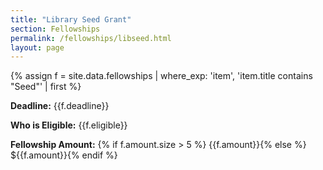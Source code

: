 ```yaml
---
title: "Library Seed Grant"
section: Fellowships
permalink: /fellowships/libseed.html
layout: page
---
```


{% assign f = site.data.fellowships | where_exp: 'item', 'item.title contains "Seed"' | first %}


**Deadline:** {{f.deadline}}

**Who is Eligible:** {{f.eligible}}

**Fellowship Amount:** {% if f.amount.size > 5 %} {{f.amount}}{% else %} ${{f.amount}}{% endif %}




